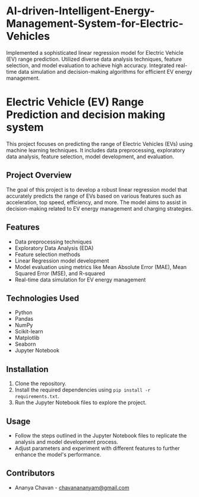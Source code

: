 # AI-driven-Intelligent-Energy-Management-System-for-Electric-Vehicles
Implemented a sophisticated linear regression model for Electric Vehicle (EV) range prediction. Utilized diverse data analysis techniques, feature selection, and model evaluation to achieve high accuracy. Integrated real-time data simulation and decision-making algorithms for efficient EV energy management.

# Electric Vehicle (EV) Range Prediction and decision making system

This project focuses on predicting the range of Electric Vehicles (EVs) using machine learning techniques. It includes data preprocessing, exploratory data analysis, feature selection, model development, and evaluation.

## Project Overview

The goal of this project is to develop a robust linear regression model that accurately predicts the range of EVs based on various features such as acceleration, top speed, efficiency, and more. The model aims to assist in decision-making related to EV energy management and charging strategies.

## Features

- Data preprocessing techniques
- Exploratory Data Analysis (EDA)
- Feature selection methods
- Linear Regression model development
- Model evaluation using metrics like Mean Absolute Error (MAE), Mean Squared Error (MSE), and R-squared
- Real-time data simulation for EV energy management

## Technologies Used

- Python
- Pandas
- NumPy
- Scikit-learn
- Matplotlib
- Seaborn
- Jupyter Notebook

## Installation

1. Clone the repository.
2. Install the required dependencies using `pip install -r requirements.txt`.
3. Run the Jupyter Notebook files to explore the project.

## Usage

- Follow the steps outlined in the Jupyter Notebook files to replicate the analysis and model development process.
- Adjust parameters and experiment with different features to further enhance the model's performance.

## Contributors

- Ananya Chavan - chavanananyam@gmail.com
